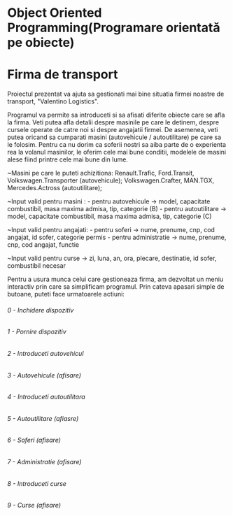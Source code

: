 # Object Oriented Programming(Programare orientată pe obiecte)

# Firma de transport
Proiectul prezentat va ajuta sa gestionati mai bine situatia firmei noastre de transport, "Valentino Logistics".

Programul va permite sa introduceti si sa afisati diferite obiecte care se afla la firma.
Veti putea afla detalii despre masinile pe care le detinem, despre cursele operate de catre noi si despre angajatii firmei.
De asemenea, veti putea oricand sa cumparati masini (autovehicule / autoutilitare) pe care sa le folosim.
Pentru ca nu dorim ca soferii nostri sa aiba parte de o experienta rea la volanul masinilor, le oferim cele mai bune conditii, modelele
de masini alese fiind printre cele mai bune din lume.

~Masini pe care le puteti achizitiona: Renault.Trafic, Ford.Transit, Volkswagen.Transporter (autovehicule);
				       Volkswagen.Crafter, MAN.TGX, Mercedes.Actross (autoutilitare);

~Input valid pentru masini : - pentru autovehicule -> model, capacitate combustibil, masa maxima admisa, tip, categorie (B)
		            - pentru autoutilitare -> model, capacitate combustibil, masa maxima admisa, tip, categorie (C)

~Input valid pentru angajati: - pentru soferi -> nume, prenume, cnp, cod angajat, id sofer, categorie permis
			     - pentru administratie -> nume, prenume, cnp, cod angajat, functie
 
~Input valid pentru curse -> zi, luna, an, ora, plecare, destinatie, id sofer, combustibil necesar

Pentru a usura munca celui care gestioneaza firma, am dezvoltat un meniu interactiv prin care sa simplificam programul. Prin cateva apasari simple
de butoane, puteti face urmatoarele actiuni:

###### 0 - Inchidere dispozitiv

###### 1 - Pornire dispozitiv

###### 2 - Introduceti autovehicul

###### 3 - Autovehicule (afisare)

###### 4 - Introduceti autoutilitara

###### 5 - Autoutilitare (afiasre)

###### 6 - Soferi (afisare)

###### 7 - Administratie (afisare)

###### 8 - Introduceti curse

###### 9 - Curse (afisare)

